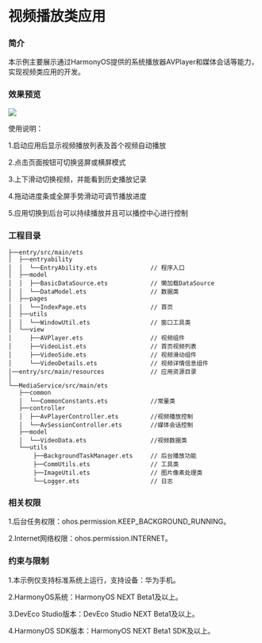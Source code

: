 # 视频播放类应用

### 简介

本示例主要展示通过HarmonyOS提供的系统播放器AVPlayer和媒体会话等能力，实现视频类应用的开发。

### 效果预览

![](screenshots/videoPlayer.gif)

使用说明：

1.启动应用后显示视频播放列表及首个视频自动播放

2.点击页面按钮可切换竖屏或横屏模式

3.上下滑动切换视频，并能看到历史播放记录

4.拖动进度条或全屏手势滑动可调节播放进度

5.应用切换到后台可以持续播放并且可以播控中心进行控制


### 工程目录

```
├──entry/src/main/ets                              
│  ├──entryability  
│  │  └──EntryAbility.ets               // 程序入口
│  ├──model
│  │  ├──BasicDataSource.ets            // 懒加载DataSource
│  │  └──DataModel.ets                  // 数据类
│  ├──pages                                     
│  │  └──IndexPage.ets                  // 首页
│  ├──utils                                     
│  │  └──WindowUtil.ets                 // 窗口工具类
│  └──view
│     ├──AVPlayer.ets                   // 视频组件
│     ├──VideoList.ets                  // 首页视频列表
│     ├──VideoSide.ets                  // 视频滑动组件
│     └──VideoDetails.ets               // 视频详情信息组件
│──entry/src/main/resources             // 应用资源目录
│
└──MediaService/src/main/ets
   ├──common  
   │  └──CommonConstants.ets            //常量类
   ├──controller
   │  ├──AvPlayerController.ets         //视频播放控制
   │  └──AvSessionController.ets        //媒体会话控制
   ├──model
   │  └──VideoData.ets                  //视频数据类
   └──utils
       ├──BackgroundTaskManager.ets     // 后台播放功能
       ├──CommUtils.ets                 // 工具类
       ├──ImageUtil.ets                 // 图片像素处理类
       └──Logger.ets                    // 日志
```

### 相关权限

1.后台任务权限：ohos.permission.KEEP_BACKGROUND_RUNNING。

2.Internet网络权限：ohos.permission.INTERNET。

### 约束与限制

1.本示例仅支持标准系统上运行，支持设备：华为手机。

2.HarmonyOS系统：HarmonyOS NEXT Beta1及以上。

3.DevEco Studio版本：DevEco Studio NEXT Beta1及以上。

4.HarmonyOS SDK版本：HarmonyOS NEXT Beta1 SDK及以上。
